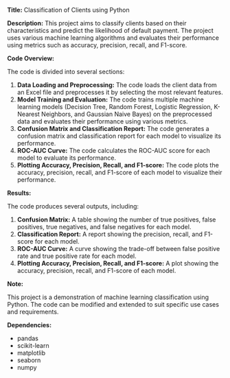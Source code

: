 **Title:** Classification of Clients using Python

**Description:** This project aims to classify clients based on their characteristics and predict the likelihood of default payment. The project uses various machine learning algorithms and evaluates their performance using metrics such as accuracy, precision, recall, and F1-score.

**Code Overview:**

The code is divided into several sections:

1. **Data Loading and Preprocessing:** The code loads the client data from an Excel file and preprocesses it by selecting the most relevant features.
2. **Model Training and Evaluation:** The code trains multiple machine learning models (Decision Tree, Random Forest, Logistic Regression, K-Nearest Neighbors, and Gaussian Naive Bayes) on the preprocessed data and evaluates their performance using various metrics.
3. **Confusion Matrix and Classification Report:** The code generates a confusion matrix and classification report for each model to visualize its performance.
4. **ROC-AUC Curve:** The code calculates the ROC-AUC score for each model to evaluate its performance.
5. **Plotting Accuracy, Precision, Recall, and F1-score:** The code plots the accuracy, precision, recall, and F1-score of each model to visualize their performance.

**Results:**

The code produces several outputs, including:

1. **Confusion Matrix:** A table showing the number of true positives, false positives, true negatives, and false negatives for each model.
2. **Classification Report:** A report showing the precision, recall, and F1-score for each model.
3. **ROC-AUC Curve:** A curve showing the trade-off between false positive rate and true positive rate for each model.
4. **Plotting Accuracy, Precision, Recall, and F1-score:** A plot showing the accuracy, precision, recall, and F1-score of each model.

**Note:**

This project is a demonstration of machine learning classification using Python. The code can be modified and extended to suit specific use cases and requirements.

**Dependencies:**

* pandas
* scikit-learn
* matplotlib
* seaborn
* numpy
